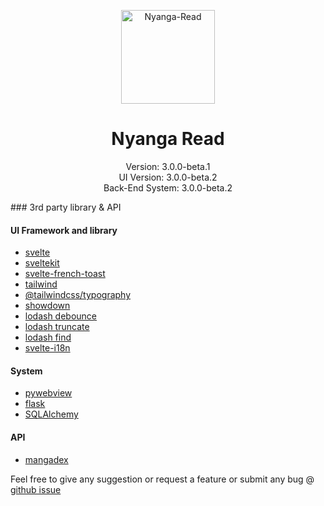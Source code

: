 <p align="center">
  <img style="margin: 0px; width: 150px;" src="https://gitlab.com/IDNatte/Nyanga-Read/-/raw/experimental/assets/icon/image/logo.png" alt="Nyanga-Read">
</p>

<h1 align="center">Nyanga Read</h1>
<p style="margin: 0px;" align="center">
Version: 3.0.0-beta.1
</p>

<p style="margin: 0px;" align="center">
UI Version: 3.0.0-beta.2
</p>

<p style="margin-top: 0px;" align="center">
Back-End System: 3.0.0-beta.2
</p>
### 3rd party library & API

#### **UI Framework and library**

- [svelte](https://svelte.dev)
- [sveltekit](https://kit.svelte.dev/)
- [svelte-french-toast](https://svelte-french-toast.com/)
- [tailwind](https://tailwindcss.com/)
- [@tailwindcss/typography](https://tailwindcss.com/docs/typography-plugin)
- [showdown](https://showdownjs.com/)
- [lodash debounce](https://lodash.com/docs/#debounce)
- [lodash truncate](https://lodash.com/docs/#truncate)
- [lodash find](https://lodash.com/docs/#find)
- [svelte-i18n](https://github.com/kaisermann/svelte-i18n)

#### **System**

- [pywebview](https://pywebview.flowrl.com/)
- [flask](https://flask.palletsprojects.com/en/2.3.x/)
- [SQLAlchemy](https://www.sqlalchemy.org/)

#### **API**

- [mangadex](https://api.mangadex.org/)

Feel free to give any suggestion or request a feature or submit any bug @ [github issue](https://github.com/IDNatte/mang-redr/issues)
